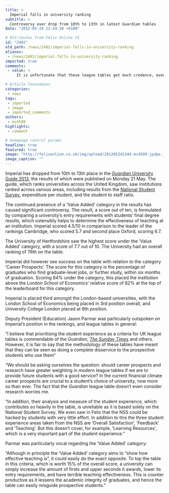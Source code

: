```yaml
---
title: >
  Imperial falls in university ranking
subtitle: >
  Controversy over drop from 10th to 13th in latest Guardian tables
date: "2012-05-24 22:44:38 +0100"

# Attributes from Felix Online V1
id: "2482"
old_path: /news/2482/imperial-falls-in-university-ranking
aliases:
 - /news/2482/imperial-falls-in-university-ranking
imported: true
comments:
 - value: >
     It is unfortunate that these league tables get much credence, even the ones which rank us highly. The methodologies are all remarkably arbitrary, a consequence of trying to measure something qualitative and failing. <br> <br>As far as NSS goes, I suspect the College would do better if they focused a little less on running the College as a business, and putting business interests before student interests.,There's not much we can do about the value added score, but student satisfaction is an area that needs dramatic improvement.,#Jason Parmar <br> <br>Several people seem to be assuming the NSS is a perfect measure of student experience!? <br> <br>To clarify, it's absolutely unquestionable that the student experience at Imperial College needs to be radically improved. <br>We study at a "world-class university" and we deserve to be truly world-class in everything we do, not just research. <br>It was excellent to see the Rector set the number 1 priority of this academic year to improve the student experience. It resonated around the coll

# Article Taxonomies
categories:
 - news
tags:
 - imported
 - image
 - imported_comments
authors:
 - mc4509
highlights:
 - comment

# Homepage control params
headline: true
featured: true
image: "http://felixonline.co.uk/img/upload/201205242344-mc4509-jpdpe.jpg"
image_caption: ""
---
```


Imperial has dropped from 10th to 13th place in the [_Guardian_ University Guide 2013](http://www.guardian.co.uk/education/universityguide), the results of which were published on Monday 21 May. The guide, which ranks universities across the United Kingdom, saw institutions ranked across various areas, including results from the [National Student Survey](http://www.thestudentsurvey.com/), expenditure per student, and the student to staff ratio.

The continued presence of a ‘Value Added’ category in the results has caused significant controversy. The result, a score out of ten, is formulated by comparing a university’s entry requirements with students’ final degree results, which ostensibly helps to determine the effectiveness of teaching at an institution. Imperial scored 4.5/10 in comparison to the leader of the rankings Cambridge, who scored 5.7 and second place Oxford, scoring 6.7.

The University of Hertfordshire saw the highest score under the ‘Value Added’ category, with a score of 7.7 out of 10. The University had an overall ranking of 76th on the table.

Imperial did however see success on the table with relation to the category ‘Career Prospects’. The score for this category is the percentage of graduates who find graduate-level jobs, or further study, within six months of graduation. Scoring 84% under the category, this placed the institution above the London School of Economics’ relative score of 82% at the top of the leaderboard for this category.

Imperial is placed third amongst the London-based universities, with the London School of Economics being placed in 3rd position overall, and University College London placed at 6th position.

Deputy President (Education) Jason Parmar was particularly outspoken on Imperial’s position in the rankings, and league tables in general:

“I believe that prioritising the student experience as a criteria for UK league tables is commendable of the _Guardian_, [_The Sunday Times_](http://www.timesplus.co.uk/sto/?login=false&url=http%3A%2F%2Fwww.thesundaytimes.co.uk%2Fsto%2FUniversity_Guide%2F) and others. However, it is fair to say that the methodology of these tables have meant that they can be seen as doing a complete disservice to the prospective students who use them”

“We should be asking ourselves the question: should career prospects and research have greater weighting in modern league tables if we are to provide future students with a good service? In the current financial climate career prospects are crucial to a student’s choice of university, now more so than ever. The fact that the _Guardian_ league table doesn’t even consider research worries me.

“In addition, their analysis and measure of the student experience, which contributes so heavily in the table, is unreliable as it is based solely on the National Student Survey. We even saw in Felix that the NSS could be hacked by students with very little effort. In addition to this the three student experience areas taken from the NSS are ‘Overall Satisfaction’, ‘Feedback’ and ‘Teaching’. But this doesn’t cover, for example, ‘Learning Resources’, which is a very important part of the student experience.”

Parmar was particularly vocal regarding the ‘Value Added’ category:

“Although in principle the ‘Value Added’ category aims to “show how effective teaching is”, it could easily do the exact opposite. To top the table in this criteria, which is worth 15% of the overall score, a university can simply increase the amount of firsts and upper seconds it awards, lower its entry requirements, and have terrible teaching effectiveness. This is counter productive as it lessens the academic integrity of graduates, and hence the table can easily misguide prospective students.”
